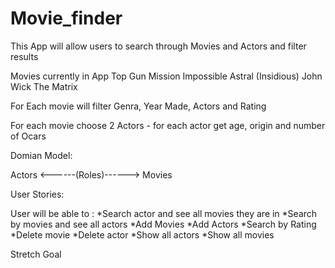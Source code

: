 # Movie_finder

This App will allow users to search through Movies and Actors and filter results


Movies currently in App
Top Gun
Mission Impossible
Astral (Insidious)
John Wick
The Matrix

For Each movie will filter Genra, Year Made, Actors and Rating

For each movie choose  2 Actors - for each actor get age, origin and number of Ocars


Domian Model:

Actors <------(Roles)------>  Movies


User Stories:

User will be able to :
*Search actor and see all movies they are in
*Search by movies and see all actors
*Add Movies
*Add Actors
*Search by Rating
*Delete movie
*Delete actor
*Show all actors
*Show all movies

Stretch Goal
